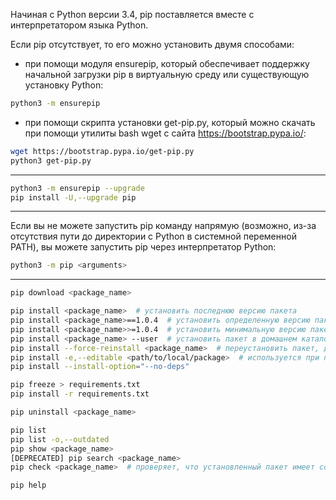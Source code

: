 Начиная с Python версии 3.4, pip поставляется вместе с интерпретатором языка Python.

Если pip отсутствует, то его можно установить двумя способами:
- при помощи модуля ensurepip, который обеспечивает поддержку начальной загрузки pip в виртуальную среду или существующую установку Python:
```zsh
python3 -m ensurepip
```

- при помощи скрипта установки get-pip.py, который можно скачать при помощи утилиты bash wget с сайта https://bootstrap.pypa.io/:
```zsh
wget https://bootstrap.pypa.io/get-pip.py
python3 get-pip.py
```

---

```zsh
python3 -m ensurepip --upgrade
pip install -U,--upgrade pip
```

---

Если вы не можете запустить pip команду напрямую (возможно, из-за отсутствия пути до директории с Python в системной переменной PATH), вы можете запустить pip через интерпретатор Python:

```zsh
python3 -m pip <arguments>
```

---

```zsh
pip download <package_name>
```

```zsh
pip install <package_name>  # установить последнюю версию пакета
pip install <package_name>==1.0.4  # установить определенную версию пакета
pip install <package_name>>=1.0.4  # установить минимальную версию пакета
pip install <package_name> --user  # установить пакет в домашнем каталоге, т.е. без sudo
pip install --force-reinstall <package_name>  # переустановить пакет, даже если он последней версии
pip install -e,--editable <path/to/local/package>  # используется при попытке установить пакет локально, чаще всего в случае его разработки в своей системе. Он просто свяжет пакет с исходным местоположением, что в основном означает, что любые изменения в исходном пакете будут отражаться непосредственно в вашей среде.
pip install --install-option="--no-deps"
```

```zsh
pip freeze > requirements.txt
pip install -r requirements.txt
```

```zsh
pip uninstall <package_name>
```

```zsh
pip list
pip list -o,--outdated
pip show <package_name>
[DEPRECATED] pip search <package_name>
pip check <package_name>  # проверяет, что установленный пакет имеет совместимые зависимости
```

```zsh
pip help
```